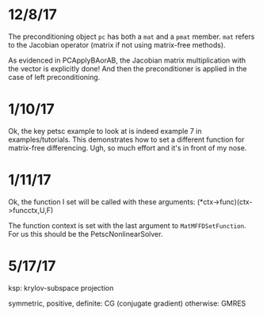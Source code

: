 # 12/8/17

The preconditioning object `pc` has both a `mat` and a `pmat` member. `mat`
refers to the Jacobian operator (matrix if not using matrix-free methods).

As evidenced in PCApplyBAorAB, the Jacobian matrix multiplication with the
vector is explicitly done! And then the preconditioner is applied in the case of
left preconditioning.

# 1/10/17

Ok, the key petsc example to look at is indeed example 7 in
examples/tutorials. This demonstrates how to set a different function for
matrix-free differencing. Ugh, so much effort and it's in front of my nose.

# 1/11/17

Ok, the function I set will be called with these arguments:
(*ctx->func)(ctx->funcctx,U,F)

The function context is set with the last argument to `MatMFFDSetFunction`. For us this should be the PetscNonlinearSolver.

# 5/17/17

ksp: krylov-subspace projection

symmetric, positive, definite: CG (conjugate gradient)
otherwise: GMRES
